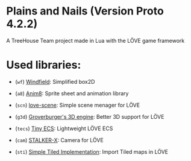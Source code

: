 # Plains and Nails (Version Proto 4.2.2) #

A TreeHouse Team project made in Lua with the LÖVE game framework

Used libraries:
===============

  * (`wf`) [Windfield](https://github.com/a327ex/windfield): Simplified box2D

  * (`a8`) [Anim8](https://github.com/kikito/anim8): Sprite sheet and animation library

  * (`scn`) [love-scene](https://github.com/arthurferrai/love-scene): Simple scene menager for LÖVE

  * (`g3d`) [Groverburger's 3D engine](https://github.com/groverburger/g3d): Better 3D support for LÖVE

  * (`tecs`) [Tiny ECS](https://github.com/bakpakin/tiny-ecs): Lightweight LÖVE ECS
  
  * (`cam`) [STALKER-X](https://github.com/a327ex/STALKER-X): Camera for LÖVE
  
  * (`sti`) [Simple Tiled Implementation](https://github.com/karai17/Simple-Tiled-Implementation): Import Tiled maps in LÖVE
